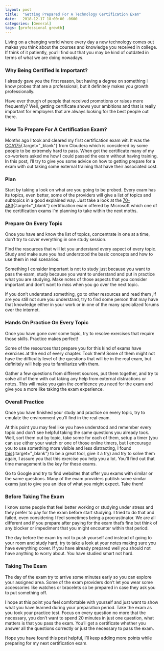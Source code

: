 ```yaml
---
layout: post
title:  "Getting Prepared For A Technology Certification Exam"
date:   2018-12-17 18:00:00 -0600
categories: [General]
tags: [professional growth]
---
```

Living on a changing world where every day a new technology comes out makes 
you think about the courses and knowledge you received in college. 
If think of it patiently, you’ll find out that you may be kind of outdated 
in terms of what we are doing nowadays.

### Why Being Certified Is Important?
I already gave you the first reason, but having a degree on something I 
know probes that are a professional, but it definitely makes you growth 
professionally.

Have ever though of people that received promotions or 
raises more frequently? Well, getting certificate shows 
your ambitions and that is really important for employers 
that are always looking for the best people out there.

### How To Prepare For A Certification Exam?
Months ago I took and cleared my first certification exam wit. 
It was the [CCA175][CCA175]{:target="_blank"} from Cloudera 
which is considered by some people to be extremely hard to pass. 
When got the certificate many of my co-workers asked me how 
I could passed the exam without having training. In this post, 
I’ll try to give you some advice on how to getting prepare for 
a exam with out taking some external training that have their 
associated cost.

### Plan
Start by taking a look on what are you going to be probed.
Every exam has its topics, even better, some of the providers
will give a list of topics and subtopics in a good explained way.
Just take a look at the [70-483][70-483]{:target="_blank"}
certification exam offered by Microsoft which one of the 
certification exams I’m planning to take within the next moths.

### Prepare On Every Topic
Once you have and know the list of topics, concentrate
in one at a time, don’t try to cover everything in 
one study session.

Find the resources that will let you understand every 
aspect of every topic. Study and make sure you had 
understood the basic concepts and how to use them 
in real scenarios.

Something I consider important is not to study just because
you want to pass the exam, study because you want to 
understand and put in practice what you are studying.
Make notes of those aspects that you consider important 
and don’t want to miss when you go over the next topic.

If you don’t understand something, go to other resources 
and read them ,if are you still not sure you understand, 
try to find some person that may have that knowledge either 
in your work or in one of the many specialized forums over the internet.

### Hands On Practice On Every Topic
Once you have gone over some topic, 
try to resolve exercises that require those skills.
Practice makes perfect!

Some of the resources that prepare you for this 
kind of exams have exercises at the end of every chapter. 
Took them! Some of them might not have the difficulty 
level of the questions that will be in the real exam, 
but definitely will help you to familiarize with them.

Gather a few questions from different sources, put 
them together, and try to solve all of them with 
out taking any help from external distractions or notes. 
This will make you gain the confidence you need for 
the exam and give you a more like taking the exam experience.

### Overall Practice
Once you have finished your study and practice on 
every topic, try to emulate the environment you’ll 
find in the real exam.

At this point you may feel like you have understood and
remember every topic and don’t see helpful taking the 
same questions you already took. Well, sort them out 
by topic, take some for each of them, setup a timer 
(you can use either your watch or one of those online timers, 
but I encourage you to use something more visible and 
less distracting, I found [this][TimeTimer]{:target="_blank"} 
to be a great tool, give it a try) and try to solve them again,
I assure you that this exercise you help you a lot. 
You’ll find out that time management is the key for these exams.

Go to Google and try to find websites that offer you 
exams with similar or the same questions. 
Many of the exam providers publish some similar 
exams just to give you an idea of what you might expect.
Take them!

### Before Taking The Exam
I know some people that feel better working or 
studying under stress and they prefer to pay for 
the exam before start studying. I tried to do that 
and failed, even considering I feel sometimes being 
a procrastinator. We are all different and if you 
prepare after paying for the exam that’s fine but 
think of any blocker or impediment that you might 
encounter within that period.

The day before the exam try not to push yourself 
and instead of going to your room and study hard, 
try to take a look at your notes making sure you have 
everything cover. If you have already prepared well you 
should not have anything to worry about. You have studied smart not hard.

### Taking The Exam
The day of the exam try to arrive some minutes early so
you can explore your assigned area. Some of the exam 
providers don’t let you wear some accessories like watches 
or bracelets so be prepared in case they ask you to put something off.

I hope at this point you feel comfortable with yourself 
and just want to show what you have learned during your 
preparation period. Take the exam as you took your practice test.
Focus on every question no more that the necessary, 
you don’t want to spend 20 minutes in just one question, 
what matters is that you pass the exam. You’ll get a certificate 
whether you answer all the questions correctly or just the 
necessary to pass the exam.

Hope you have found this post helpful, 
I’ll keep adding more points while preparing for my next 
certification exam.


[CCA175]: https://www.cloudera.com/about/training/certification/cca-spark.html
[70-483]: https://www.microsoft.com/en-us/learning/exam-70-483.aspx
[TimeTimer]: https://www.amazon.com/Time-Timer-Audible-Countdown-Black/dp/B0062TMK88
